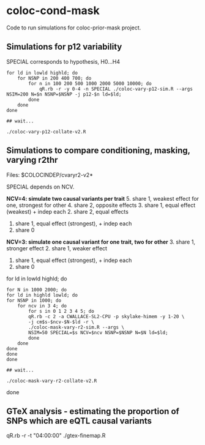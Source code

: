 # coloc-cond-mask

Code to run simulations for coloc-prior-mask project.

## Simulations for p12 variability

SPECIAL corresponds to hypothesis, H0...H4

```{sh}
for ld in lowld highld; do
	for NSNP in 200 400 700; do
		for n in 100 200 500 1000 2000 5000 10000; do
			qR.rb -r -y 0-4 -n SPECIAL ./coloc-vary-p12-sim.R --args NSIM=200 N=$n NSNP=$NSNP -j p12-$n ld=$ld;
		done
	done
done

## wait...

./coloc-vary-p12-collate-v2.R
```

## Simulations to compare conditioning, masking, varying r2thr

Files: $COLOCINDEP/cvaryr2-v2*

SPECIAL depends on NCV.

**NCV=4: simulate two causal variants per trait**
5. share 1, weakest effect for one, strongest for other
4. share 2, opposite effects
3. share 1, equal effect (weakest) + indep each
2. share 2, equal effects
1. share 1, equal effect (strongest), + indep each
0. share 0

**NCV=3: simulate one causal variant for one trait, two for other**
3. share 1, stronger effect
2. share 1, weaker effect
1. share 1, equal effect (strongest), + indep each
0. share 0

for ld in lowld highld; do
```{sh}
for N in 1000 2000; do
for ld in highld lowld; do
for NSNP in 1000; do
    for ncv in 3 4; do
        for s in 0 1 2 3 4 5; do 
        qR.rb -c 2 -a CWALLACE-SL2-CPU -p skylake-himem -y 1-20 \
		-j cm$s-$ncv-$N-$ld -r \
		./coloc-mask-vary-r2-sim.R --args \
		NSIM=50 SPECIAL=$s NCV=$ncv NSNP=$NSNP N=$N ld=$ld; 
        done
    done
done
done
done

## wait...

./coloc-mask-vary-r2-collate-v2.R
```
done

## GTeX analysis - estimating the proportion of SNPs which are eQTL causal variants

qR.rb -r -t "04:00:00" ./gtex-finemap.R

